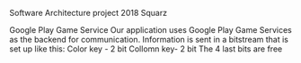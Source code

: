Software Architecture project 2018 Squarz

Google Play Game Service
Our application uses Google Play Game Services as the backend for communication.
Information is sent in a bitstream that is set up like this:
Color key - 2 bit
Collomn key- 2 bit
The 4 last bits are free
